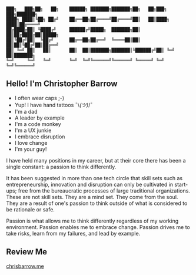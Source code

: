 ```
███╗   ███╗██╗   ██╗    ██████╗ ███████╗███████╗██╗   ██╗███╗   ███╗███████╗
████╗ ████║╚██╗ ██╔╝    ██╔══██╗██╔════╝██╔════╝██║   ██║████╗ ████║██╔════╝
██╔████╔██║ ╚████╔╝     ██████╔╝█████╗  ███████╗██║   ██║██╔████╔██║█████╗  
██║╚██╔╝██║  ╚██╔╝      ██╔══██╗██╔══╝  ╚════██║██║   ██║██║╚██╔╝██║██╔══╝  
██║ ╚═╝ ██║   ██║       ██║  ██║███████╗███████║╚██████╔╝██║ ╚═╝ ██║███████╗
╚═╝     ╚═╝   ╚═╝       ╚═╝  ╚═╝╚══════╝╚══════╝ ╚═════╝ ╚═╝     ╚═╝╚══════╝
```    

## Hello! I'm Christopher Barrow

* I often wear caps ;-)
* Yup! I have hand tattoos ¯\\_(ツ)_/¯
* I'm a dad
* A leader by example
* I'm a code monkey
* I'm a UX junkie
* I embrace disruption
* I love change
* I'm your guy!

I have held many positions in my career, but at their core there has been a single constant: a passion to think differently.

It has been suggested in more than one tech circle that skill sets such as entrepreneurship, innovation and disruption can only be cultivated in start-ups; free from the bureaucratic processes of large traditional organizations. These are not skill sets. They are a mind set. They come from the soul. They are a result of one's passion to think outside of what is considered to be rationale or safe.

Passion is what allows me to think differently regardless of my working environment. Passion enables me to embrace change. Passion drives me to take risks, learn from my failures, and lead by example.

## Review Me

<!--<img src="http://www.chrisbarrow.me/images/qr.png" data-canonical-src="http://www.chrisbarrow.me/images/qr.png" width="120" height="120"/>-->

[chrisbarrow.me](https://www.chrisbarrow.me)
